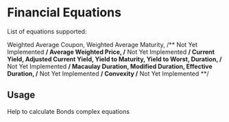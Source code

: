 # Financial Equations

List of equations supported:

Weighted Average Coupon, 
Weighted Average Maturity, /** Not Yet Implemented **/ 
Average Weighted Price, /** Not Yet Implemented **/ 
Current Yield, 
Adjusted Current Yield, 
Yield to Maturity, 
Yield to Worst, 
Duration, /** Not Yet Implemented **/
Macaulay Duration, 
Modified Duration, 
Effective Duration, /** Not Yet Implemented **/
Convexity /** Not Yet Implemented **/


## Usage

Help to calculate Bonds complex equations